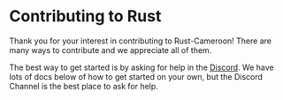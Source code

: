 # Contributing to Rust

Thank you for your interest in contributing to Rust-Cameroon! There are many ways to contribute and we appreciate all of them.

The best way to get started is by asking for help in the [Discord](https://discord.gg/Y5qqazcR7c). We have lots of docs below of how to get started on your own, but the Discord Channel is the best place to ask for help.
